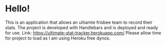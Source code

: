 # Hello!
This is an application that allows an ultiamte frisbee team to record their stats. The project is developed with Handlebars and is deployed and ready for use. 
Link: https://ultimate-stat-tracker.herokuapp.com/
Please allow time for project to load as I am using Heroku free dynos.
